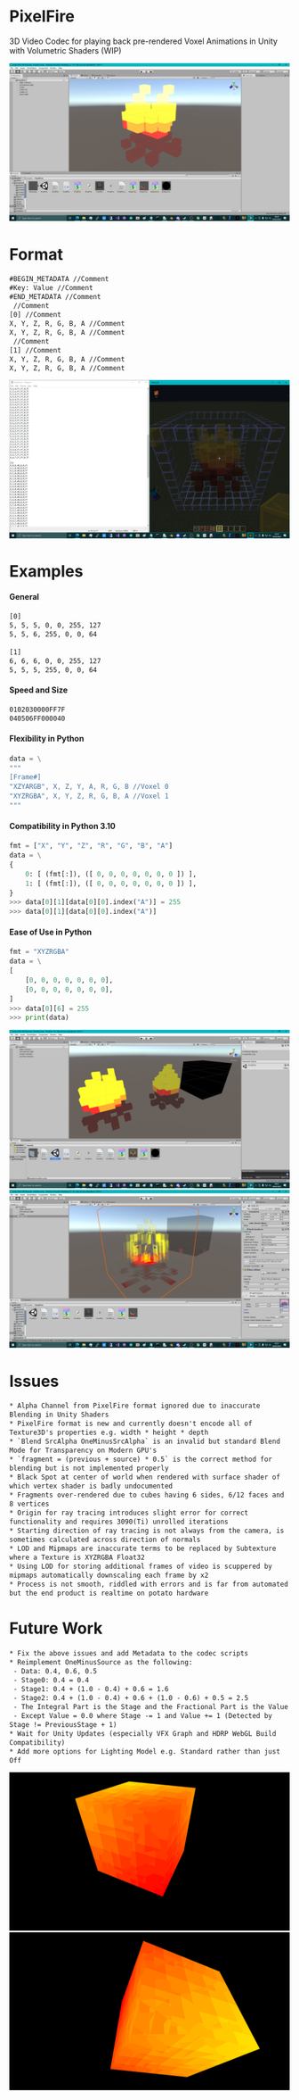 # PixelFire
3D Video Codec for playing back pre-rendered Voxel Animations in Unity with Volumetric Shaders (WIP)

![screenshot](https://github.com/TheMindVirus/PixelFire/blob/main/screenshot.png)

# Format
```
#BEGIN_METADATA //Comment
#Key: Value //Comment
#END_METADATA //Comment
 //Comment
[0] //Comment
X, Y, Z, R, G, B, A //Comment
X, Y, Z, R, G, B, A //Comment
 //Comment
[1] //Comment
X, Y, Z, R, G, B, A //Comment
X, Y, Z, R, G, B, A //Comment
```

![screenshot](https://github.com/TheMindVirus/PixelFire/blob/main/screenshot1.png)

# Examples
#### General
```
[0]
5, 5, 5, 0, 0, 255, 127
5, 5, 6, 255, 0, 0, 64

[1]
6, 6, 6, 0, 0, 255, 127
5, 5, 5, 255, 0, 0, 64
```
#### Speed and Size
```[0]
0102030000FF7F
040506FF000040
```
#### Flexibility in Python
```py
data = \
"""
[Frame#]
"XZYARGB", X, Z, Y, A, R, G, B //Voxel 0
"XYZRGBA", X, Y, Z, R, G, B, A //Voxel 1
"""
```
#### Compatibility in Python 3.10
```py
fmt = ["X", "Y", "Z", "R", "G", "B", "A"]
data = \
{
    0: [ (fmt[:]), ([ 0, 0, 0, 0, 0, 0, 0 ]) ],
    1: [ (fmt[:]), ([ 0, 0, 0, 0, 0, 0, 0 ]) ],
}
>>> data[0][1][data[0][0].index("A")] = 255
>>> data[0][1][data[0][0].index("A")]
```
#### Ease of Use in Python
```py
fmt = "XYZRGBA"
data = \
[
    [0, 0, 0, 0, 0, 0, 0],
    [0, 0, 0, 0, 0, 0, 0],
]
>>> data[0][6] = 255
>>> print(data)
```

![screenshot](https://github.com/TheMindVirus/PixelFire/blob/main/screenshot2.png)
![screenshot](https://github.com/TheMindVirus/PixelFire/blob/main/screenshot3.png)

# Issues
```
* Alpha Channel from PixelFire format ignored due to inaccurate Blending in Unity Shaders
* PixelFire format is new and currently doesn't encode all of Texture3D's properties e.g. width * height * depth
* `Blend SrcAlpha OneMinusSrcAlpha` is an invalid but standard Blend Mode for Transparency on Modern GPU's
* `fragment = (previous + source) * 0.5` is the correct method for blending but is not implemented properly
* Black Spot at center of world when rendered with surface shader of which vertex shader is badly undocumented
* Fragments over-rendered due to cubes having 6 sides, 6/12 faces and 8 vertices
* Origin for ray tracing introduces slight error for correct functionality and requires 3090(Ti) unrolled iterations
* Starting direction of ray tracing is not always from the camera, is sometimes calculated across direction of normals
* LOD and Mipmaps are inaccurate terms to be replaced by Subtexture where a Texture is XYZRGBA Float32
* Using LOD for storing additional frames of video is scuppered by mipmaps automatically downscaling each frame by x2
* Process is not smooth, riddled with errors and is far from automated but the end product is realtime on potato hardware
```

# Future Work
```
* Fix the above issues and add Metadata to the codec scripts
* Reimplement OneMinusSource as the following:
 - Data: 0.4, 0.6, 0.5
 - Stage0: 0.4 = 0.4
 - Stage1: 0.4 + (1.0 - 0.4) + 0.6 = 1.6
 - Stage2: 0.4 + (1.0 - 0.4) + 0.6 + (1.0 - 0.6) + 0.5 = 2.5
 - The Integral Part is the Stage and the Fractional Part is the Value
 - Except Value = 0.0 where Stage -= 1 and Value += 1 (Detected by Stage != PreviousStage + 1)
* Wait for Unity Updates (especially VFX Graph and HDRP WebGL Build Compatibility)
* Add more options for Lighting Model e.g. Standard rather than just Off
```

![screenshot](https://github.com/TheMindVirus/PixelFire/blob/main/screenshot4.png)
![screenshot](https://github.com/TheMindVirus/PixelFire/blob/main/screenshot5.png)
